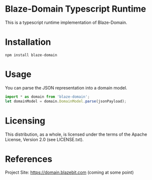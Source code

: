 Blaze-Domain Typescript Runtime
==========
This is a typescript runtime implementation of Blaze-Domain.

Installation
===========

```
npm install blaze-domain
```

Usage
==============

You can parse the JSON representation into a domain model.

```typescript
import * as domain from 'blaze-domain';
let domainModel = domain.DomainModel.parse(jsonPayload);
```

Licensing
=========

This distribution, as a whole, is licensed under the terms of the Apache
License, Version 2.0 (see LICENSE.txt).

References
==========

Project Site:              https://domain.blazebit.com (coming at some point)
